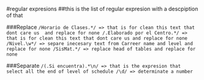 #regular expresions
##this is the list of regular expresion with a descpiption of that

###Replace
``
/Horario de Clases.*/ => that is for clean this text that dont care us  and replace for none
/.Elaborado por el Centro.*/ => that is for clean this text that dont care us and replace for none
/Nivel.\w*/ => separe inecesary text from Carreer name and level and replace for none
/SisMat.*/ => replace head of tables and replace for none
``

###Separate
``
/(.Si encuentra).*\n/ => that is the expresion that select all the end of level of schedule
/\d/ => determinate a number
``
